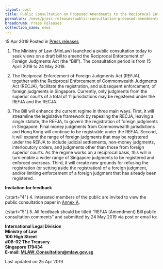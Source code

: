 ```yaml
---
layout: post
title: Public Consultation on Proposed Amendments to the Reciprocal Enforcement of Foreign Judgments Act
permalink: /news/press-releases/public-consultation-proposed-amendments-to-the-reciprocal-enforcement-foreign-judgments-act
breadcrumb: Press Releases
collection_name: news
---
```


15 Apr 2019 Posted in [Press releases](/news/press-releases)

1. The Ministry of Law (MinLaw) launched a public consultation today to seek views on a draft bill to amend the Reciprocal Enforcement of Foreign Judgments Act (the “Bill”). The consultation period is from 15 April 2019 to 24 May 2019.

2. The Reciprocal Enforcement of Foreign Judgments Act (REFJA), together with the Reciprocal Enforcement of Commonwealth Judgments Act (RECJA), facilitate the registration, and subsequent enforcement, of foreign judgments in Singapore. Currently, only judgments from the superior courts of a total of 11 jurisdictions may be registered under the REFJA and the RECJA.  

3. The Bill will enhance the current regime in three main ways. First, it will streamline the legislative framework by repealing the RECJA, leaving a single statute, the REFJA, to govern the registration of foreign judgments in Singapore. Final money judgments from Commonwealth jurisdictions and Hong Kong will continue to be registrable under the REFJA. Second, it will expand the range of foreign judgments that may be registered under the REFJA to include judicial settlements, non-money judgments, interlocutory orders, and judgments other than those from foreign superior courts. As the regime works on a reciprocal basis, this will in turn enable a wider range of Singapore judgments to be registered and enforced overseas. Third, it will create new grounds for refusing the registration (or setting aside the registration) of a foreign judgment, and/or limiting enforcement of a foreign judgment that has already been registered.

**Invitation for feedback**

{:start="4"}
4. Interested members of the public are invited to view the public consultation paper in [Annex A](/news/public-consultations/public-consultation-on-proposed-amendments-reciprocal-enforcement-foreign-judgements-act).

{:start="5"}
5. All feedback should be titled “REFJA (Amendment) Bill public consultation comments” and submitted by 24 May 2019 via post or email to:

**International Legal Division**  
**Ministry of Law**  
**100 High Street**  
**#08-02 The Treasury**  
**Singapore 179434**  
**E-mail: <MLAW_Consultation@mlaw.gov.sg>**

<p class="right-side-updated">Last updated on 25 Apr 2019</p>
